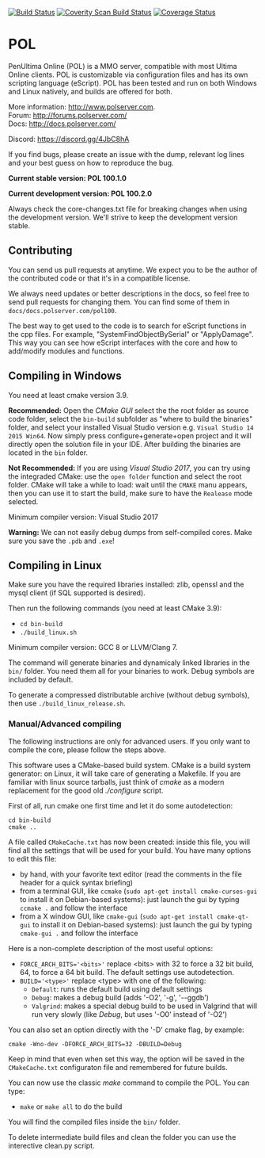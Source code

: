 [![Build Status](https://github.com/polserver/polserver/workflows/Build/badge.svg)](https://github.com/polserver/polserver/actions)
[![Coverity Scan Build Status](https://scan.coverity.com/projects/2862/badge.svg)](https://scan.coverity.com/projects/2862)
[![Coverage Status](https://coveralls.io/repos/github/polserver/polserver/badge.svg?branch=master)](https://coveralls.io/github/polserver/polserver?branch=master)

POL
=========

PenUltima Online (POL) is a MMO server, compatible with most Ultima Online clients.  POL is customizable via configuration files and has its own scripting language (eScript). POL has been tested and run on both Windows and Linux natively, and builds are offered for both.

More information: http://www.polserver.com. <br/>
Forum: http://forums.polserver.com/ <br/>
Docs: http://docs.polserver.com/

Discord: https://discord.gg/4JbC8hA

If you find bugs, please create an issue with the dump, relevant log lines and your best guess on how to reproduce the bug.

<b>Current stable version: POL 100.1.0</b>

<b>Current development version: POL 100.2.0</b>

Always check the core-changes.txt file for breaking changes when using the development version. We'll strive to keep the development version stable.


Contributing
---------

You can send us pull requests at anytime. We expect you to be the author of the contributed code or that it's in a compatible license.

We always need updates or better descriptions in the docs, so feel free to send pull requests for changing them. You can find some of them in `docs/docs.polserver.com/pol100`.

The best way to get used to the code is to search for eScript functions in the cpp files. For example, "SystemFindObjectBySerial" or "ApplyDamage". This way you can see how eScript interfaces with the core and how to add/modify modules and functions.


Compiling in Windows
---------

You need at least cmake version 3.9.

**Recommended:**
Open the *CMake GUI* select the the root folder as source code folder, select
the `bin-build` subfolder as "where to build the binaries" folder, and select
your installed Visual Studio version e.g. `Visual Studio 14 2015 Win64`.
Now simply press configure+generate+open project and it will directly open
the solution file in your IDE.
After building the binaries are located in the `bin` folder.

**Not Recommended:**
If you are using *Visual Studio 2017*, you can try using the integraded CMake:
use the `open folder` function and select the root folder. CMake will take a
while to load: wait until the `CMAKE` manu appears, then you can use it to
start the build, make sure to have the `Realease` mode selected.

Minimum compiler version: Visual Studio 2017

<b>Warning:</b> We can not easily debug dumps from self-compiled cores. Make sure you save the `.pdb` and `.exe`!

Compiling in Linux
----------

Make sure you have the required libraries installed: zlib, openssl and the mysql client (if SQL supported is desired).

Then run the following commands (you need at least CMake 3.9):
* `cd bin-build`
* `./build_linux.sh`

Minimum compiler version: GCC 8 or LLVM/Clang 7.

The command will generate binaries and dynamicaly linked libraries in the `bin/` folder. You need them all for your binaries to work. Debug symbols are included by default.

To generate a compressed distributable archive (without debug symbols), then use `./build_linux_release.sh`.

### Manual/Advanced compiling

The following instructions are only for advanced users. If you only want to compile the core, please follow the steps above.

This software uses a CMake-based build system. CMake is a build system generator: on Linux, it will take care of generating a Makefile.
If you are familiar with linux source tarballs, just think of *cmake* as a modern replacement for the good old *./configure* script.

First of all, run cmake one first time and let it do some autodetection:
```
cd bin-build
cmake ..
```

A file called `CMakeCache.txt` has now been created: inside this file, you will find all the settings that will be used for your build. You have many options to edit this file:
* by hand, with your favorite text editor (read the comments in the file header for a quick syntax briefing)
* from a terminal GUI, like `ccmake` (`sudo apt-get install cmake-curses-gui` to install it on Debian-based systems): just launch the gui by typing `ccmake .` and follow the interface
* from a X window GUI, like `cmake-gui` (`sudo apt-get install cmake-qt-gui` to install it on Debian-based systems): just launch the gui by typing `cmake-gui .` and follow the interface

Here is a non-complete description of the most useful options:
* `FORCE_ARCH_BITS='<bits>'` replace \<bits\> with 32 to force a 32 bit build, 64, to force a 64 bit build. The default settings use autodetection.
* `BUILD='<type>'` replace \<type\> with one of the following:
  * `Default`: runs the default build using default settings
  * `Debug`: makes a debug build (adds '-O2', '-g', '--ggdb')
  * `Valgrind`: makes a special debug build to be used in Valgrind that will run very slowly (like *Debug*, but uses '-O0' instead of '-O2')

You can also set an option directly with the '-D' cmake flag, by example:
```
cmake -Wno-dev -DFORCE_ARCH_BITS=32 -DBUILD=Debug
```
Keep in mind that even when set this way, the option will be saved in the `CMakeCache.txt` configuraton file and remembered for future builds.

You can now use the classic *make* command to compile the POL. You can type:
* `make` or `make all` to do the build

You will find the compiled files inside the `bin/` folder.

To delete intermediate build files and clean the folder you can use the
interective clean.py script.
